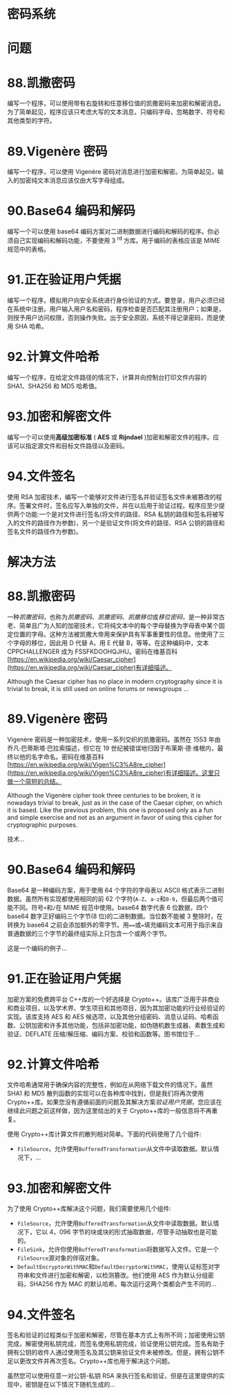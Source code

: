 # 密码系统

# 问题

# 88.凯撒密码

编写一个程序，可以使用带有右旋转和任意移位值的凯撒密码来加密和解密消息。为了简单起见，程序应该只考虑大写的文本消息，只编码字母，忽略数字、符号和其他类型的字符。

# 89.Vigenère 密码

编写一个程序，可以使用 Vigenère 密码对消息进行加密和解密。为简单起见，输入的加密纯文本消息应该仅由大写字母组成。

# 90.Base64 编码和解码

编写一个可以使用 base64 编码方案对二进制数据进行编码和解码的程序。你必须自己实现编码和解码功能，不要使用 3 <sup>rd</sup> 方库。用于编码的表格应该是 MIME 规范中的表格。

# 91.正在验证用户凭据

编写一个程序，模拟用户向安全系统进行身份验证的方式。要登录，用户必须已经在系统中注册。用户输入用户名和密码，程序检查是否匹配其注册用户；如果是，则授予用户访问权限，否则操作失败。出于安全原因，系统不得记录密码，而是使用 SHA 哈希。

# 92.计算文件哈希

编写一个程序，在给定文件路径的情况下，计算并向控制台打印文件内容的 SHA1、SHA256 和 MD5 哈希值。

# 93.加密和解密文件

编写一个可以使用**高级加密标准** ( **AES** 或 **Rijndael** )加密和解密文件的程序。应该可以指定源文件和目标文件路径以及密码。

# 94.文件签名

使用 RSA 加密技术，编写一个能够对文件进行签名并验证签名文件未被篡改的程序。签署文件时，签名应写入单独的文件，并在以后用于验证过程。程序应至少提供两个功能:一个是对文件进行签名(将文件的路径、RSA 私钥的路径和签名将被写入的文件的路径作为参数)，另一个是验证文件(将文件的路径、RSA 公钥的路径和签名文件的路径作为参数)。

# 解决方法

# 88.凯撒密码

一种*凯撒密码*，也称为*凯撒密码*、*凯撒密码*、*凯撒移位*或*移位密码*，是一种非常古老、简单且广为人知的加密技术，它将纯文本中的每个字母替换为字母表中某个固定位置的字母。这种方法被凯撒大帝用来保护具有军事重要性的信息。他使用了三个字母的移位，因此用 D 代替 A，用 E 代替 B，等等。在这种编码中，文本 CPPCHALLENGER 成为 FSSFKDOOHQJHU。密码在维基百科[https://en.wikipedia.org/wiki/Caesar_cipher](https://en.wikipedia.org/wiki/Caesar_cipher)有详细描述。

Although the Caesar cipher has no place in modern cryptography since it is trivial to break, it is still used on online forums or newsgroups ...

# 89.Vigenère 密码

Vigenère 密码是一种加密技术，使用一系列交织的凯撒密码。虽然在 1553 年由乔凡·巴蒂斯塔·巴拉索描述，但它在 19 世纪被错误地归因于布莱斯·德·维根内，最终以他的名字命名。密码在维基百科[https://en.wikipedia.org/wiki/Vigen%C3%A8re_cipher](https://en.wikipedia.org/wiki/Vigen%C3%A8re_cipher)有详细描述。这里只做一个简短的总结。

Although the Vigenère cipher took three centuries to be broken, it is nowadays trivial to break, just as in the case of the Caesar cipher, on which it is based. Like the previous problem, this one is proposed only as a fun and simple exercise and not as an argument in favor of using this cipher for cryptographic purposes.

技术...

# 90.Base64 编码和解码

Base64 是一种编码方案，用于使用 64 个字符的字母表以 ASCII 格式表示二进制数据。虽然所有实现都使用相同的前 62 个字符(`A-Z`、`a-z`和`0-9`，但最后两个值可能不同。符号`+`和`/`在 MIME 规范中使用。base64 数字代表 6 位数据，四个 base64 数字正好编码三个字节(8 位)的二进制数据。当位数不能被 3 整除时，在转换为 base64 之前会添加额外的零字节。用`==`或`=`填充编码文本可用于指示来自普通数据的三个字节的最终组实际上只包含一个或两个字节。

这是一个编码的例子...

# 91.正在验证用户凭据

加密方案的免费跨平台 C++库的一个好选择是 Crypto++。该库广泛用于非商业和商业项目，以及学术界、学生项目和其他项目，因为其加密功能的行业经验证的实现。该库支持 AES 和 AES 候选项，以及其他分组密码、消息认证码、哈希函数、公钥加密和许多其他功能，包括非加密功能，如伪随机数生成器、素数生成和验证、DEFLATE 压缩/解压缩、编码方案、校验和函数等。图书馆位于...

# 92.计算文件哈希

文件哈希通常用于确保内容的完整性，例如在从网络下载文件的情况下。虽然 SHA1 和 MD5 散列函数的实现可以在各种库中找到，但是我们将再次使用 Crypto++库。如果您没有遵循前面的问题及其解决方案*验证用户凭据*，您应该在继续此问题之前这样做，因为这里给出的关于 Crypto++库的一般信息将不再重复。

使用 Crypto++库计算文件的散列相对简单。下面的代码使用了几个组件:

*   `FileSource`，允许使用`BufferedTransformation`从文件中读取数据。默认情况下，...

# 93.加密和解密文件

为了使用 Crypto++库解决这个问题，我们需要使用几个组件:

*   `FileSource`，允许使用`BufferedTransformation`从文件中读取数据。默认情况下，它以 4，096 字节的块或块的形式抽取数据，尽管手动抽取也是可能的。
*   `FileSink`，允许你使用`BufferedTransformation`将数据写入文件。它是一个`FileSource`源对象的伴宿对象。
*   `DefaultEncryptorWithMAC`和`DefaultDecryptorWithMAC`，使用认证标签对字符串和文件进行加密和解密，以检测篡改。他们使用 AES 作为默认分组密码，SHA256 作为 MAC 的默认哈希。每次运行这两个类都会产生不同的...

# 94.文件签名

签名和验证的过程类似于加密和解密，尽管在基本方式上有所不同；加密使用公钥完成，解密使用私钥完成，而签名使用私钥完成，验证使用公钥完成。签名有助于拥有公钥的收件人通过使用签名及其公钥来验证文件未被修改。但是，拥有公钥不足以更改文件并再次签名。Crypto++库也用于解决这个问题。

虽然您可以使用任意一对公钥-私钥 RSA 来执行签名和验证，但是在这里提供的实现中，密钥是在以下情况下随机生成的...